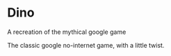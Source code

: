 # Dino
A recreation of the mythical google game


The classic google no-internet game, with a little twist.
